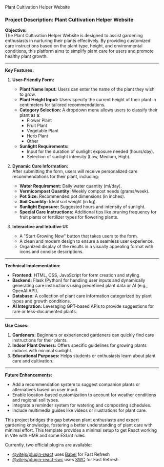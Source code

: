 Plant Cultivation Helper Website

### Project Description: Plant Cultivation Helper Website  

**Objective:**  
The Plant Cultivation Helper Website is designed to assist gardening enthusiasts in nurturing their plants effectively. By providing customized care instructions based on the plant type, height, and environmental conditions, this platform aims to simplify plant care for users and promote healthy plant growth.

---

**Key Features:**  

1. **User-Friendly Form:**  
   - **Plant Name Input:** Users can enter the name of the plant they wish to grow.  
   - **Plant Height Input:** Users specify the current height of their plant in centimeters for tailored recommendations.  
   - **Category Selection:** A dropdown menu allows users to classify their plant as a:
     - Flower Plant  
     - Fruit Plant  
     - Vegetable Plant  
     - Herb Plant  
     - Other  
   - **Sunlight Requirements:**  
     - Input for the duration of sunlight exposure needed (hours/day).  
     - Selection of sunlight intensity (Low, Medium, High).  

2. **Dynamic Care Information:**  
   After submitting the form, users will receive personalized care recommendations for their plant, including:  
   - **Water Requirement:** Daily water quantity (ml/day).  
   - **Vermicompost Quantity:** Weekly compost needs (grams/week).  
   - **Pot Size:** Recommended pot dimensions (in inches).  
   - **Soil Quantity:** Ideal soil weight (in kg).  
   - **Sunlight Exposure:** Suggested hours and intensity of sunlight.  
   - **Special Care Instructions:** Additional tips like pruning frequency for fruit plants or fertilizer types for flowering plants.  

3. **Interactive and Intuitive UI:**  
   - A "Start Growing Now" button that takes users to the form.  
   - A clean and modern design to ensure a seamless user experience.  
   - Organized display of the results in a visually appealing format with icons and concise descriptions.  

---

**Technical Implementation:**  
- **Frontend:** HTML, CSS, JavaScript for form creation and styling.  
- **Backend:** Flask (Python) for handling user inputs and dynamically generating care instructions using predefined plant data or AI (e.g., OpenAI API).  
- **Database:** A collection of plant care information categorized by plant types and growth conditions.  
- **AI Integration:** Leveraging GPT-based APIs to provide suggestions for rare or less-documented plants.  

---

**Use Cases:**  
1. **Gardeners:** Beginners or experienced gardeners can quickly find care instructions for their plants.  
2. **Indoor Plant Owners:** Offers specific guidelines for growing plants indoors with minimal sunlight.  
3. **Educational Purposes:** Helps students or enthusiasts learn about plant care and cultivation.  

---

**Future Enhancements:**  
- Add a recommendation system to suggest companion plants or alternatives based on user input.  
- Enable location-based customization to account for weather conditions and regional soil types.  
- Integrate a reminder system for watering and composting schedules.  
- Include multimedia guides like videos or illustrations for plant care.  

This project bridges the gap between plant enthusiasts and expert gardening knowledge, fostering a better understanding of plant care with minimal effort.
This template provides a minimal setup to get React working in Vite with HMR and some ESLint rules.

Currently, two official plugins are available:

- [@vitejs/plugin-react](https://github.com/vitejs/vite-plugin-react/blob/main/packages/plugin-react/README.md) uses [Babel](https://babeljs.io/) for Fast Refresh
- [@vitejs/plugin-react-swc](https://github.com/vitejs/vite-plugin-react-swc) uses [SWC](https://swc.rs/) for Fast Refresh

